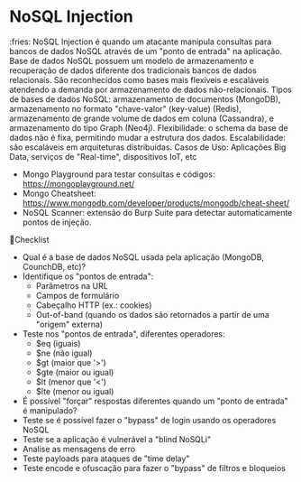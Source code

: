 # NoSQL Injection

<p>:fries: NoSQL Injection é quando um atacante manipula consultas para bancos de dados NoSQL através de um "ponto de entrada" na aplicação.
Base de dados NoSQL possuem um modelo de armazenamento e recuperação de dados diferente dos tradicionais bancos de dados relacionais. São reconhecidos como bases mais flexíveis e escaláveis atendendo a demanda por armazenamento de dados não-relacionais. 
Tipos de bases de dados NoSQL: armazenamento de documentos (MongoDB), armazenamento no formato "chave-valor" (key-value) (Redis), armazenamento de grande volume de dados em coluna (Cassandra), e armazenamento do tipo Graph (Neo4j). 
Flexibilidade: o schema da base de dados não é fixa, permitindo mudar a estrutura dos dados. 
Escalabilidade: são escaláveis em arquiteturas distribuidas.
Casos de Uso: Aplicações Big Data, serviços de "Real-time", dispositivos IoT, etc</p>

- Mongo Playground para testar consultas e códigos: https://mongoplayground.net/
- Mongo Cheatsheet: https://www.mongodb.com/developer/products/mongodb/cheat-sheet/
- NoSQL Scanner: extensão do Burp Suite para detectar automaticamente pontos de injeção.

:fries:Checklist

- Qual é a base de dados NoSQL usada pela aplicação (MongoDB, CounchDB, etc)?
- Identifique os "pontos de entrada":
    - Parâmetros na URL
    - Campos de formulário
    - Cabeçalho HTTP (ex.: cookies)
    - Out-of-band (quando os dados são retornados a partir de uma "origem" externa)
- Teste nos "pontos de entrada", diferentes operadores:
    - $eq (iguais)
    - $ne (não igual)
    - $gt (maior que '>')
    - $gte (maior ou igual)
    - $lt (menor que '<')
    - $lte (menor ou igual)
- É possível "forçar" respostas diferentes quando um "ponto de entrada" é manipulado?
- Teste se é possível fazer o "bypass" de login usando os operadores NoSQL
- Teste se a aplicação é vulnerável a "blind NoSQLi"
- Analise as mensagens de erro
- Teste payloads para ataques de "time delay"
- Teste encode e ofuscação para fazer o "bypass" de filtros e bloqueios
